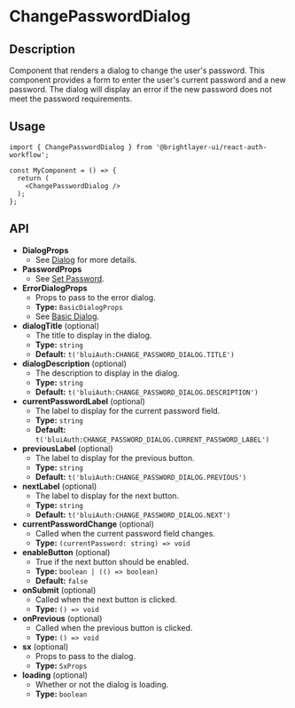 # ChangePasswordDialog

## Description
Component that renders a dialog to change the user's password. This component provides a form to enter the user's current password and a new password. The dialog will display an error if the new password does not meet the password requirements.

## Usage
```tsx
import { ChangePasswordDialog } from '@brightlayer-ui/react-auth-workflow';

const MyComponent = () => {
  return (
    <ChangePasswordDialog />
  );
};
```

## API

- **DialogProps** 
  - See [Dialog](https://mui.com/material-ui/react-dialog/) for more details.
- **PasswordProps** 
  - See [Set Password](https://github.com/etn-ccis/blui-react-workflows/tree/master/login-workflow/docs/components/set-password.md).
- **ErrorDialogProps** 
  - Props to pass to the error dialog.
  - **Type:** `BasicDialogProps`
  - See [Basic Dialog](https://github.com/etn-ccis/blui-react-workflows/tree/master/login-workflow/docs/components/basic-dialog.md).
- **dialogTitle** (optional)
  - The title to display in the dialog.
  - **Type:** `string`
  - **Default:** `t('bluiAuth:CHANGE_PASSWORD_DIALOG.TITLE')`
- **dialogDescription** (optional)
  - The description to display in the dialog.
  - **Type:** `string`
  - **Default:** `t('bluiAuth:CHANGE_PASSWORD_DIALOG.DESCRIPTION')`
- **currentPasswordLabel** (optional)
  - The label to display for the current password field.
  - **Type:** `string`
  - **Default:** `t('bluiAuth:CHANGE_PASSWORD_DIALOG.CURRENT_PASSWORD_LABEL')`
- **previousLabel** (optional)
  - The label to display for the previous button.
  - **Type:** `string`
  - **Default:** `t('bluiAuth:CHANGE_PASSWORD_DIALOG.PREVIOUS')`
- **nextLabel** (optional)
  - The label to display for the next button.
  - **Type:** `string`
  - **Default:** `t('bluiAuth:CHANGE_PASSWORD_DIALOG.NEXT')`
- **currentPasswordChange** (optional)
  - Called when the current password field changes.
  - **Type:** `(currentPassword: string) => void`
- **enableButton** (optional)
  - True if the next button should be enabled.
  - **Type:** `boolean | (() => boolean)`
  - **Default:** `false`
- **onSubmit** (optional)
  - Called when the next button is clicked.
  - **Type:** `() => void`
- **onPrevious** (optional)
  - Called when the previous button is clicked.
  - **Type:** `() => void`
- **sx** (optional)
  - Props to pass to the dialog.
  - **Type:** `SxProps`
- **loading** (optional)
  - Whether or not the dialog is loading. 
  - **Type:** `boolean`